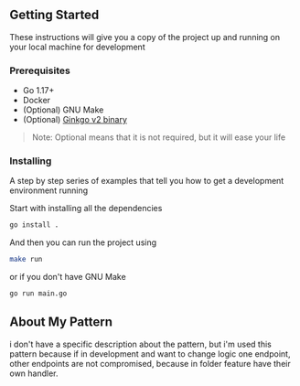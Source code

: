 ## Getting Started

These instructions will give you a copy of the project up and running on
your local machine for development
### Prerequisites

- Go 1.17+
- Docker
- (Optional) GNU Make
- (Optional) [Ginkgo v2 binary](https://onsi.github.io/ginkgo/#installing-ginkgo)

> Note:
>   Optional means that it is not required, but it will ease your life

### Installing

A step by step series of examples that tell you how to get a development
environment running

Start with installing all the dependencies
    
``` sh
go install .
```

And then you can run the project using

``` sh
make run
```

or if you don't have GNU Make

``` sh
go run main.go
```

## About My Pattern

i don't have a specific description about the pattern, 
but i'm used this pattern because if in development and 
want to change logic one endpoint, 
other endpoints are not compromised, because in folder 
feature have their own handler.   
